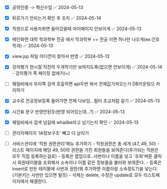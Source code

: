 - [x] 공학인증 -> 혁신수업 ✅ 2024-05-13
- [x] 뒤로가기 안되는거 확인 후 조치 ✅ 2024-05-14
- [x] 직원으로 사용자화면 들어갔을때 마이페이지 안보이게 ✅ 2024-05-13
- [x] 메인화면 대학 학과학부 전공 에서 학과학부 == 전공 이면 하나만 나오게(ex:간호학과) ✅ 2024-05-13
- [x] view.jsp 파일 어디껀지 찾아서 반영 ✅ 2024-05-13
- [x] 강의평가 현시점 직전의 두개학기만 보여지도록(없으면 안보이게) ✅ 2024-05-14
      - 강의평가 쪽 페이징 없애기(+)
- [ ] 웨일비에서 우리쪽 검색 호출하면 api두번 쏴서 전체값가져오는거 DB카운팅으 처리하기
- [x] 교수로 전공정보등록 들어가면 전체 다보임...필터 조교처럼 걸기 ✅ 2024-05-13
- [x] 시간표 문구 반영안된듯(반영 되어있는데...?) ✅ 2024-05-13
- [x] 웨일비에서 검색 넘길때 whailbe라고 넘기는지 확인 ✅ 2024-05-13
- [ ] 관리자페이지 'IA정보구조' 빼고 다 날리기
- [ ] 서비스관리에 '직원 권한관리'메뉴 추가하기
      - 직원권한은 총 세개 (47, 49, 50)
      - 리스트 페이지에 해당 49, 50의 권한을 가진 회원들을 보여준다(추가되는 직원은 모두 직접 등록하는걸로)
      - 등록은 팝업으로..사번이나 이름을 넣고 '조회'버튼 클릭 시 회원테이블을 조회해서 소속이나 이름 같은 정보들을 불러와 보여준다.
      - 등록은 insert로 만든 테이블에 사번과 권한(뭐 추가하면 이름이랑 소속정도?)을 넣는다.(기본키는 사번만 있으면 될듯)
      - 삭제는 delete, 수정은 update로 모두 리스트페이지에서 해결한다.       
    